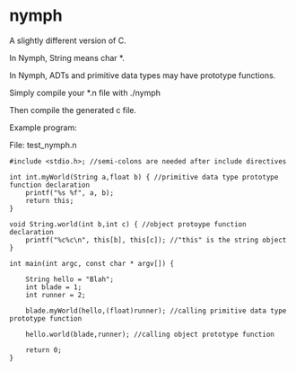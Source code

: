 # nymph
A slightly different version of C.


In Nymph, String means char \*.

In Nymph, ADTs and primitive data types may have prototype functions.

Simply compile your \*.n file with ./nymph <file to compile into c>

Then compile the generated c file.

Example program:

File: test_nymph.n

    #include <stdio.h>; //semi-colons are needed after include directives

    int int.myWorld(String a,float b) { //primitive data type prototype function declaration
        printf("%s %f", a, b);
        return this;
    }

    void String.world(int b,int c) { //object protoype function declaration
        printf("%c%c\n", this[b], this[c]); //"this" is the string object
    }

    int main(int argc, const char * argv[]) {

        String hello = "Blah";
        int blade = 1;
        int runner = 2;

        blade.myWorld(hello,(float)runner); //calling primitive data type prototype function

        hello.world(blade,runner); //calling object prototype function

        return 0;
    }
